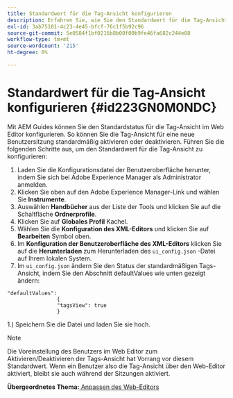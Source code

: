 ```yaml
---
title: Standardwert für die Tag-Ansicht konfigurieren
description: Erfahren Sie, wie Sie den Standardwert für die Tag-Ansicht konfigurieren
exl-id: 3ab75101-4c23-4e45-bfcf-76c1f5b92c96
source-git-commit: 5e0584f1bf0216b8b00f00b9fe46fa682c244e08
workflow-type: tm+mt
source-wordcount: '215'
ht-degree: 0%

---
```


# Standardwert für die Tag-Ansicht konfigurieren {#id223GN0M0NDC}

Mit AEM Guides können Sie den Standardstatus für die Tag-Ansicht im Web Editor konfigurieren. So können Sie die Tag-Ansicht für eine neue Benutzersitzung standardmäßig aktivieren oder deaktivieren. Führen Sie die folgenden Schritte aus, um den Standardwert für die Tag-Ansicht zu konfigurieren:

1. Laden Sie die Konfigurationsdatei der Benutzeroberfläche herunter, indem Sie sich bei Adobe Experience Manager als Administrator anmelden.
1. Klicken Sie oben auf den Adobe Experience Manager-Link und wählen Sie **Instrumente**.
1. Auswählen **Handbücher** aus der Liste der Tools und klicken Sie auf die Schaltfläche **Ordnerprofile**.
1. Klicken Sie auf **Globales Profil** Kachel.
1. Wählen Sie die **Konfiguration des XML-Editors** und klicken Sie auf **Bearbeiten** Symbol oben.
1. Im **Konfiguration der Benutzeroberfläche des XML-Editors** klicken Sie auf die **Herunterladen** zum Herunterladen des `ui_config.json` -Datei auf Ihrem lokalen System.
1. Im `ui_config.json` ändern Sie den Status der standardmäßigen Tags-Ansicht, indem Sie den Abschnitt defaultValues wie unten gezeigt ändern:

```
"defaultValues":
                {
                "tagsView": true
                }
```

1.) Speichern Sie die Datei und laden Sie sie hoch.

>[!NOTE]
>
> Die Voreinstellung des Benutzers im Web Editor zum Aktivieren/Deaktivieren der Tags-Ansicht hat Vorrang vor diesem Standardwert. Wenn ein Benutzer also die Tag-Ansicht über den Web-Editor aktiviert, bleibt sie auch während der Sitzungen aktiviert.

**Übergeordnetes Thema:**[ Anpassen des Web-Editors](conf-web-editor.md)

